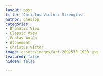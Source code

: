```yaml
---
layout: post
title: 'Christus Victor: Strengths'
author: gheslop
categories:
- Dramatic View
- Classic View
- Gustav Aulén
- Atonement
- Christus Victor
image: assets/images/art-2092530_1920.jpg
featured: false
hidden: false

---
```

